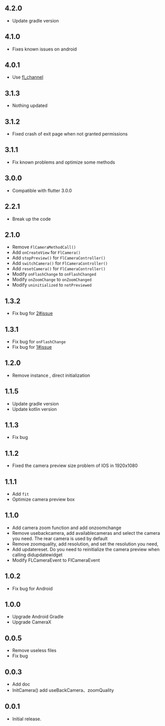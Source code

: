 ## 4.2.0

* Update gradle version

## 4.1.0

* Fixes known issues on android

## 4.0.1

* Use [fl_channel](https://pub.dev/packages/fl_channel)

## 3.1.3

* Nothing updated

## 3.1.2

* Fixed crash of exit page when not granted permissions

## 3.1.1

* Fix known problems and optimize some methods

## 3.0.0

* Compatible with flutter 3.0.0

## 2.2.1

* Break up the code

## 2.1.0

* Remove `FlCameraMethodCall()`
* Add `onCreateView` for `FlCamera()`
* Add `stopPreview()` for `FlCameraController()`
* Add `switchCamera()` for `FlCameraController()`
* Add `resetCamera()` for `FlCameraController()`
* Modify `onFlashChange` to `onFlashChanged`
* Modify `onZoomChange` to `onZoomChanged`
* Modify `uninitialized` to `notPreviewed`

## 1.3.2

* Fix bug for [2#issue](https://github.com/Wayaer/fl_camera/issues/2#issue-1008411936)

## 1.3.1

* Fix bug for `onFlashChange`
* Fix bug for [1#issue](https://github.com/Wayaer/fl_camera/issues/1#issue-1007140910)

## 1.2.0

* Remove instance , direct initialization

## 1.1.5

* Update gradle version
* Update kotlin version

## 1.1.3

* Fix bug

## 1.1.2

* Fixed the camera preview size problem of IOS in 1920x1080

## 1.1.1

* Add `fit`
* Optimize camera preview box

## 1.1.0

* Add camera zoom function and add onzoomchange
* Remove usebackcamera, add availablecameras and select the camera you need. The rear camera is used
  by default
* Remove zoomquality, add resolution, and set the resolution you need,
* Add updatereset. Do you need to reinitialize the camera preview when calling didupdatewidget
* Modify FLCameraEvent to FlCameraEvent

## 1.0.2

* Fix bug for Android

## 1.0.0

* Upgrade Android Gradle
* Upgrade CameraX

## 0.0.5

* Remove useless files
* Fix bug

## 0.0.3

* Add doc
* InitCamera() add useBackCamera、zoomQuality

## 0.0.1

* Initial release.
